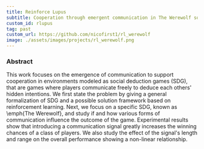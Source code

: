 ```yaml
---
title: Reinforce Lupus
subtitle: Cooperation through emergent communication in The Werewolf social deduction game
custom_id: rlupus
tag: past
custom_url: https://github.com/nicofirst1/rl_werewolf
image: ./assets/images/projects/rl_werewolf.png
---
```


### Abstract
This work focuses on the emergence of communication to support cooperation in environments modeled as social deduction games (SDG), that are games where players communicate freely to deduce each others' hidden intentions.
We first state the problem by giving a general formalization of SDG and a possible solution framework based on reinforcement learning.
Next, we focus on a specific SDG, known as \emph{The Werewolf}, and study if and how various forms of communication influence the outcome of the game.
Experimental results show that introducing a communication signal greatly increases the winning chances of a class of players. We also study the effect of the signal's length and range on the overall performance showing a non-linear relationship.
